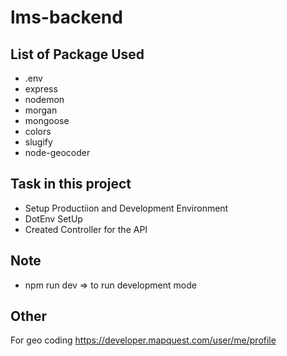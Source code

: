 # lms-backend

## List of Package Used
- .env
- express
- nodemon
- morgan
- mongoose
- colors
- slugify
- node-geocoder

## Task in this project
- Setup Productiion and Development Environment
- DotEnv SetUp
- Created Controller for the API

## Note
- npm run dev => to run development mode

## Other
For geo coding
https://developer.mapquest.com/user/me/profile